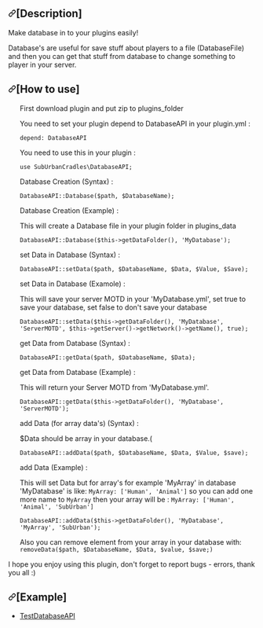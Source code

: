 <h2><a id="user-content-description" class="anchor" aria-hidden="true" href="#description"><svg class="octicon octicon-link" viewBox="0 0 16 16" version="1.1" width="16" height="16" aria-hidden="true"><path fill-rule="evenodd" d="M7.775 3.275a.75.75 0 001.06 1.06l1.25-1.25a2 2 0 112.83 2.83l-2.5 2.5a2 2 0 01-2.83 0 .75.75 0 00-1.06 1.06 3.5 3.5 0 004.95 0l2.5-2.5a3.5 3.5 0 00-4.95-4.95l-1.25 1.25zm-4.69 9.64a2 2 0 010-2.83l2.5-2.5a2 2 0 012.83 0 .75.75 0 001.06-1.06 3.5 3.5 0 00-4.95 0l-2.5 2.5a3.5 3.5 0 004.95 4.95l1.25-1.25a.75.75 0 00-1.06-1.06l-1.25 1.25a2 2 0 01-2.83 0z"></path></svg></a><a id="user-content-description" href="#description"></a>[Description]</h2>

<p>Make database in to your plugins easily!</p>
<p>Database's are useful for save stuff about players to a file (DatabaseFile) and then you can get that stuff from database to change something to player in your server.</p>
<h2><a id="user-content-usage" class="anchor" aria-hidden="true" href="#usage"><svg class="octicon octicon-link" viewBox="0 0 16 16" version="1.1" width="16" height="16" aria-hidden="true"><path fill-rule="evenodd" d="M7.775 3.275a.75.75 0 001.06 1.06l1.25-1.25a2 2 0 112.83 2.83l-2.5 2.5a2 2 0 01-2.83 0 .75.75 0 00-1.06 1.06 3.5 3.5 0 004.95 0l2.5-2.5a3.5 3.5 0 00-4.95-4.95l-1.25 1.25zm-4.69 9.64a2 2 0 010-2.83l2.5-2.5a2 2 0 012.83 0 .75.75 0 001.06-1.06 3.5 3.5 0 00-4.95 0l-2.5 2.5a3.5 3.5 0 004.95 4.95l1.25-1.25a.75.75 0 00-1.06-1.06l-1.25 1.25a2 2 0 01-2.83 0z"></path></svg></a><a id="user-content-usage" href="#usage"></a>[How to use]</h2>
<ol>
  <p>First download plugin and put zip to plugins_folder</p>
  <p>You need to set your plugin depend to DatabaseAPI in your plugin.yml :</p>
  <pre><code>depend: DatabaseAPI</code></pre>
  <p>You need to use this in your plugin :</p>
  <pre><code>use SubUrbanCradles\DatabaseAPI;</code></pre>
  <p>Database Creation (Syntax) :</p>
  <pre><code>DatabaseAPI::Database($path, $DatabaseName);</code></pre>
  <p>Database Creation (Example) :</p>
  <p>This will create a Database file in your plugin folder in plugins_data</p>
  <pre><code>DatabaseAPI::Database($this->getDataFolder(), 'MyDatabase');</code></pre>
  <p>set Data in Database (Syntax) :</p>
  <pre><code>DatabaseAPI::setData($path, $DatabaseName, $Data, $Value, $Save);</code></pre>
  <p>set Data in Database (Examole) :</p>
  <p>This will save your server MOTD in your 'MyDatabase.yml', set true to save your database, set false to don't save your database</p>
  <pre><code>DatabaseAPI::setData($this->getDataFolder(), 'MyDatabase', 'ServerMOTD', $this->getServer()->getNetwork()->getName(), true);</code></pre>
  <p>get Data from Database (Syntax) : </p>
  <pre><code>DatabaseAPI::getData($path, $DatabaseName, $Data);</code></pre>
  <p>get Data from Database (Example) :</p><p>This will return your Server MOTD from 'MyDatabase.yml'.</p>
    <pre><code>DatabaseAPI::getData($this->getDataFolder(), 'MyDatabase', 'ServerMOTD');</code></pre>
  <p>add Data (for array data's) (Syntax) :</p>
  <p>$Data should be array in your database.(</p>
  <pre><code>DatabaseAPI::addData($path, $DatabaseName, $Data, $Value, $save);</code></pre>
  <p>add Data (Example) :</p>
  <p>This will set Data but for array's for example 'MyArray' in database 'MyDatabase' is like: <code>MyArray: ['Human', 'Animal']</code> so you can add one more name to <code>MyArray</code> then your array will be : <code>MyArray: ['Human', 'Animal', 'SubUrban']</code>
  <pre><code>DatabaseAPI::addData($this->getDataFolder(), 'MyDatabase', 'MyArray', 'SubUrban');</code></pre>
  <p>Also you can remove element from your array in your database with: <code>removeData($path, $DatabaseName, $Data, $value, $save;)</code>
</ol>
<p>I hope you enjoy using this plugin, don't forget to report bugs - errors, thank you all :)</p>
</p><h2><a id="user-content-libraries" class="anchor" aria-hidden="true" href="#libraries"><svg class="octicon octicon-link" viewBox="0 0 16 16" version="1.1" width="16" height="16" aria-hidden="true"><path fill-rule="evenodd" d="M7.775 3.275a.75.75 0 001.06 1.06l1.25-1.25a2 2 0 112.83 2.83l-2.5 2.5a2 2 0 01-2.83 0 .75.75 0 00-1.06 1.06 3.5 3.5 0 004.95 0l2.5-2.5a3.5 3.5 0 00-4.95-4.95l-1.25 1.25zm-4.69 9.64a2 2 0 010-2.83l2.5-2.5a2 2 0 012.83 0 .75.75 0 001.06-1.06 3.5 3.5 0 00-4.95 0l-2.5 2.5a3.5 3.5 0 004.95 4.95l1.25-1.25a.75.75 0 00-1.06-1.06l-1.25 1.25a2 2 0 01-2.83 0z"></path></svg></a>[Example]</h2>
<ul>
<li><a href="https://github.com/SubUrbanCradles/TestDatabaseAPI/">TestDatabaseAPI</a></li>
</ul>
   
